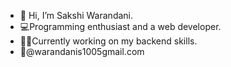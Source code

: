 - 👋 Hi, I’m Sakshi Warandani.
- 💻Programming enthusiast and a web developer.
- 👩‍💻Currently working on my backend skills.
- 📧@warandanis1005gmail.com

<!---
s-005/s-005 is a ✨ special ✨ repository because its `README.md` (this file) appears on your GitHub profile.
You can click the Preview link to take a look at your changes.
--->
